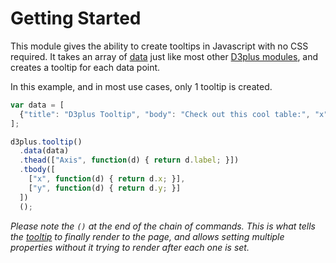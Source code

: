 [width]: 205
[height]: 135

# Getting Started

This module gives the ability to create tooltips in Javascript with no CSS required. It takes an array of [data](https://github.com/d3plus/d3plus-tooltip#tooltip.data) just like most other [D3plus modules](https://github.com/d3plus), and creates a tooltip for each data point.

In this example, and in most use cases, only 1 tooltip is created.

```js
var data = [
  {"title": "D3plus Tooltip", "body": "Check out this cool table:", "x": 100, "y": 120, "label": "Position"}
];

d3plus.tooltip()
  .data(data)
  .thead(["Axis", function(d) { return d.label; }])
  .tbody([
    ["x", function(d) { return d.x; }],
    ["y", function(d) { return d.y; }]
  ])
  ();
```

*Please note the `()` at the end of the chain of commands. This is what tells the [tooltip](https://github.com/d3plus/d3plus-tooltip#tooltip) to finally render to the page, and allows setting multiple properties without it trying to render after each one is set.*
